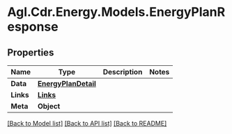 # Agl.Cdr.Energy.Models.EnergyPlanResponse

## Properties

Name | Type | Description | Notes
------------ | ------------- | ------------- | -------------
**Data** | [**EnergyPlanDetail**](EnergyPlanDetail.md) |  | 
**Links** | [**Links**](Links.md) |  | 
**Meta** | **Object** |  | 

[[Back to Model list]](../README.md#documentation-for-models) [[Back to API list]](../README.md#documentation-for-api-endpoints) [[Back to README]](../README.md)

